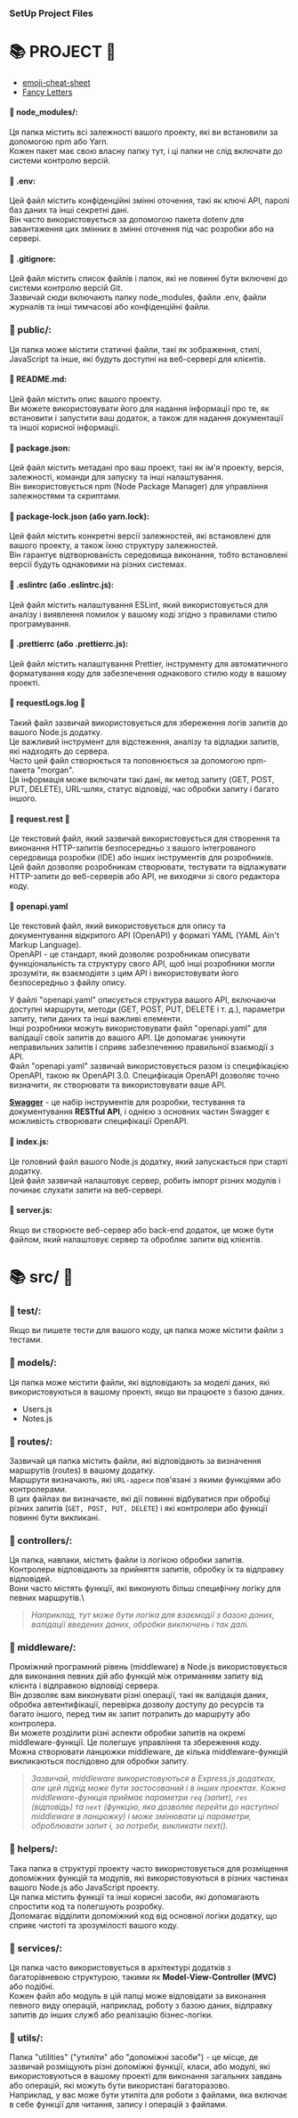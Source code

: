 ### SetUp Project Files

# 📚 PROJECT 📁

- [emoji-cheat-sheet](https://github.com/ikatyang/emoji-cheat-sheet/blob/master/README.md)
- [Fancy Letters](https://lingojam.com/FancyLetters)

#### 📁 node_modules/: 
Ця папка містить всі залежності вашого проекту, які ви встановили за допомогою npm або Yarn.\
Кожен пакет має свою власну папку тут, і ці папки не слід включати до системи контролю версій.

#### 📄 .env: 
Цей файл містить конфіденційні змінні оточення, такі як ключі API, паролі баз даних та інші секретні дані.\
Він часто використовується за допомогою пакета dotenv для завантаження цих змінних в змінні оточення під час розробки або на сервері.

#### 📄 .gitignore: 
Цей файл містить список файлів і папок, які не повинні бути включені до системи контролю версій Git.\
Зазвичай сюди включають папку node_modules, файли .env, файли журналів та інші тимчасові або конфіденційні файли.

### 📁 public/: 
Ця папка може містити статичні файли, такі як зображення, стилі, JavaScript та інше, які будуть доступні на веб-сервері для клієнтів.

#### 📄 README.md: 
Цей файл містить опис вашого проекту.\
Ви можете використовувати його для надання інформації про те, як встановити і запустити ваш додаток, а також для надання документації та іншої корисної інформації.

#### 📄 package.json: 
Цей файл містить метадані про ваш проект, такі як ім'я проекту, версія, залежності, команди для запуску та інші налаштування.\
Він використовується npm (Node Package Manager) для управління залежностями та скриптами.

#### 📄 package-lock.json (або yarn.lock): 
Цей файл містить конкретні версії залежностей, які встановлені для вашого проекту, а також їхню структуру залежностей.\
Він гарантує відтворюваність середовища виконання, тобто встановлені версії будуть однаковими на різних системах.

#### 📄 .eslintrc (або .eslintrc.js): 
Цей файл містить налаштування ESLint, який використовується для аналізу і виявлення помилок у вашому коді згідно з правилами стилю програмування.

#### 📄 .prettierrc (або .prettierrc.js): 
Цей файл містить налаштування Prettier, інструменту для автоматичного форматування коду для забезпечення однакового стилю коду в вашому проекті.

#### 📄 requestLogs.log 🍪
Такий файл зазвичай використовується для збереження логів запитів до вашого Node.js додатку.\
Це важливий інструмент для відстеження, аналізу та відладки запитів, які надходять до сервера.\
Часто цей файл створюється та поповнюється за допомогою npm-пакета "morgan".\
Ця інформація може включати такі дані, як метод запиту (GET, POST, PUT, DELETE), URL-шлях, статус відповіді, час обробки запиту і багато іншого.

#### 📄 request.rest 💢
Це текстовий файл, який зазвичай використовується для створення та виконання HTTP-запитів безпосередньо з вашого інтегрованого середовища розробки (IDE) або інших інструментів для розробників.\
Цей файл дозволяє розробникам створювати, тестувати та відлажувати HTTP-запити до веб-серверів або API, не виходячи зі свого редактора коду.

#### 📄 openapi.yaml
Це текстовий файл, який використовується для опису та документування відкритого API (OpenAPI) у форматі YAML (YAML Ain't Markup Language).\
OpenAPI - це стандарт, який дозволяє розробникам описувати функціональність та структуру свого API, щоб інші розробники могли зрозуміти, як взаємодіяти з цим API і використовувати його безпосередньо з файлу опису.

У файлі "openapi.yaml" описується структура вашого API, включаючи доступні маршрути, методи (GET, POST, PUT, DELETE і т. д.), параметри запиту, типи даних та інші важливі елементи.\
Інші розробники можуть використовувати файл "openapi.yaml" для валідації своїх запитів до вашого API. Це допомагає уникнути неправильних запитів і сприяє забезпеченню правильної взаємодії з API.\
Файл "openapi.yaml" зазвичай використовується разом із специфікацією OpenAPI, такою як OpenAPI 3.0. Специфікація OpenAPI дозволяє точно визначити, як створювати та використовувати ваше API. 

[**Swagger**](https://swagger.io/) - це набір інструментів для розробки, тестування та документування **RESTful API**, і однією з основних частин Swagger є можливість створювати специфікації OpenAPI.


#### 📄 index.js: 
Це головний файл вашого Node.js додатку, який запускається при старті додатку.\
Цей файл зазвичай налаштовує сервер, робить імпорт різних модулів і починає слухати запити на веб-сервері.

#### 📄 server.js: 
Якщо ви створюєте веб-сервер або back-end додаток, це може бути файлом, який налаштовує сервер та обробляє запити від клієнтів.


# 📚 src/ 📁

### 📁 test/: 
Якщо ви пишете тести для вашого коду, ця папка може містити файли з тестами.

### 📁 models/: 
Ця папка може містити файли, які відповідають за моделі даних, які використовуються в вашому проекті, якщо ви працюєте з базою даних.

* Users.js
* Notes.js

### 📁 routes/: 
Зазвичай ця папка містить файли, які відповідають за визначення маршрутів (routes) в вашому додатку.\
Маршрути визначають, які `URL-адреси` пов'язані з якими функціями або контролерами.\
В цих файлах ви визначаєте, які дії повинні відбуватися при обробці різних запитів (`GET, POST, PUT, DELETE`) і які контролери або функції повинні бути викликані.

### 📁 controllers/:
Ця папка, навпаки, містить файли із логікою обробки запитів.\
Контролери відповідають за прийняття запитів, обробку їх та відправку відповідей.\
Вони часто містять функції, які виконують більш специфічну логіку для певних маршрутів.\
> _Наприклад, тут може бути логіка для взаємодії з базою даних, валідації введених даних, обробки виключень і так далі._

### 📁 middleware/:
Проміжний програмний рівень (middleware) в Node.js використовується для виконання певних дій або функцій між отриманням запиту від клієнта і відправкою відповіді сервера.\
Він дозволяє вам виконувати різні операції, такі як валідація даних, обробка автентифікації, перевірка дозволу доступу до ресурсів та багато іншого, перед тим як запит потрапить до маршруту або контролера.\
Ви можете розділити різні аспекти обробки запитів на окремі middleware-функції. Це полегшує управління та збереження коду.\
Можна створювати ланцюжки middleware, де кілька middleware-функцій викликаються послідовно для обробки запиту. 

> _Зазвичай, middleware використовуються в Express.js додатках, але цей підхід може бути застосований і в інших проектах. Кожна middleware-функція приймає параметри `req` (запит), `res` (відповідь) та `next` (функцію, яка дозволяє перейти до наступної middleware в ланцюжку) і може змінювати ці параметри, оброблювати запит і, за потреби, викликати next()._

### 📁 helpers/:
Така папка в структурі проекту часто використовується для розміщення допоміжних функцій та модулів, які використовуються в різних частинах вашого Node.js або JavaScript проекту.\
Ця папка містить функції та інші корисні засоби, які допомагають спростити код та полегшують розробку.\
Допомагає відділити допоміжний код від основної логіки додатку, що сприяє чистоті та зрозумілості вашого коду.

### 📁 services/:
Ця папка часто використовується в архітектурі додатків з багаторівневою структурою, такими як **Model-View-Controller (MVC)** або подібні.\
Кожен файл або модуль в цій папці може відповідати за виконання певного виду операцій, наприклад, роботу з базою даних, відправку запитів до інших служб або реалізацію бізнес-логіки.

### 📁 utils/:
Папка "utilities" ("утиліти" або "допоміжні засоби") - це місце, де зазвичай розміщують різні допоміжні функції, класи, або модулі, які використовуються в вашому проекті для виконання загальних завдань або операцій, які можуть бути використані багаторазово.\
Наприклад, у вас може бути утиліта для роботи з файлами, яка включає в себе функції для читання, запису і операцій з файлами.


